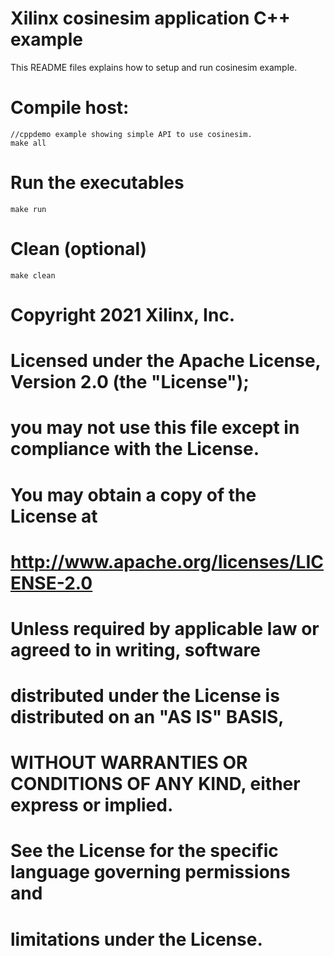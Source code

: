 # Xilinx cosinesim application C++ example

This README files explains how to setup and run cosinesim example.  

# Compile host:
```
//cppdemo example showing simple API to use cosinesim.
make all

```
# Run the executables
```
make run
```

# Clean (optional)
```
make clean
```

#
# Copyright 2021 Xilinx, Inc.
#
# Licensed under the Apache License, Version 2.0 (the "License");
# you may not use this file except in compliance with the License.
# You may obtain a copy of the License at
# 
#      http://www.apache.org/licenses/LICENSE-2.0
# 
# Unless required by applicable law or agreed to in writing, software
# distributed under the License is distributed on an "AS IS" BASIS,
# WITHOUT WARRANTIES OR CONDITIONS OF ANY KIND, either express or implied.
# See the License for the specific language governing permissions and
# limitations under the License.
#
